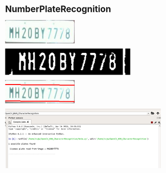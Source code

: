 # NumberPlateRecognition

![alt text](https://github.com/GudheRaju/NumberPlateRecognition/blob/master/images/plate.png)

![alt text](https://github.com/GudheRaju/NumberPlateRecognition/blob/master/images/imgThresh_screenshot_05.12.2018.png)

![alt text](https://github.com/GudheRaju/NumberPlateRecognition/blob/master/images/imgOriginalScene_screenshot_05.12.2018.png)

![alt text](https://github.com/GudheRaju/NumberPlateRecognition/blob/master/images/Screenshot%20from%202018-12-05%2013-12-55.png)


